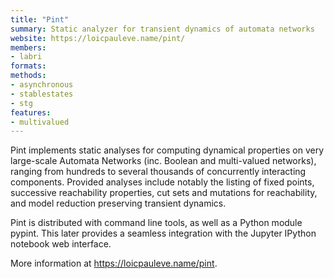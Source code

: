```yaml
---
title: "Pint"
summary: Static analyzer for transient dynamics of automata networks
website: https://loicpauleve.name/pint/
members:
- labri
formats:
methods:
- asynchronous
- stablestates
- stg
features: 
- multivalued
---
```



Pint implements static analyses for computing dynamical properties on very large-scale Automata Networks (inc. Boolean and multi-valued networks),
ranging from hundreds to several thousands of concurrently interacting components.
Provided analyses include notably the listing of fixed points, successive reachability properties, cut sets
and mutations for reachability, and model reduction preserving transient dynamics.

Pint is distributed with command line tools, as well as a Python module pypint.
This later provides a seamless integration with the Jupyter IPython notebook web interface.

More information at https://loicpauleve.name/pint.

